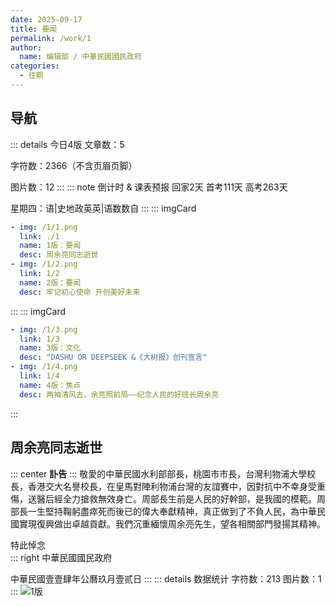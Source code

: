 ```yaml
---
date: 2025-09-17
title: 要闻
permalink: /work/1
author:
  name: 编辑部 / 中華民國國民政府
categories:
  - 往期
---
```

## 导航
::: details 今日4版
文章数：5

字符数：2366（不含页眉页脚）

图片数：12
:::
::: note 倒计时 & 课表预报
回家2天 首考111天 高考263天

星期四：语|史地政英英|语数数自
:::
::: imgCard
```yaml
- img: /1/1.png
  link: ./1
  name: 1版：要闻
  desc: 周余亮同志逝世
- img: /1/2.png
  link: 1/2
  name: 2版：要闻
  desc: 牢记初心使命 开创美好未来
```
:::
::: imgCard
```yaml
- img: /1/3.png
  link: 1/3
  name: 3版：文化
  desc: "DASHU OR DEEPSEEK &《大树报》创刊宣言"
- img: /1/4.png
  link: 1/4
  name: 4版：焦点
  desc: 两袖清风去，余亮照前局——纪念人民的好班长周余亮
```
:::
## 周余亮同志逝世
::: center
**訃告**
:::
敬愛的中華民國水利部部長，桃園市市長，台灣利物浦大學校長，香港交大名譽校長，在皇馬對陣利物浦台灣的友誼賽中，因對抗中不幸身受重傷，送醫后經全力搶救無效身亡。周部長生前是人民的好幹部，是我國的模範。周部長一生堅持鞠躬盡瘁死而後已的偉大奉獻精神，真正做到了不負人民，為中華民國實現復興做出卓越貢獻。我們沉重緬懷周余亮先生，望各相關部門發揚其精神。

特此悼念  
::: right
中華民國國民政府


中華民國壹壹肆年公曆玖月壹贰日
:::
::: details 数据统计
字符数：213
图片数：1
::: 
![1版](/1/1.png)